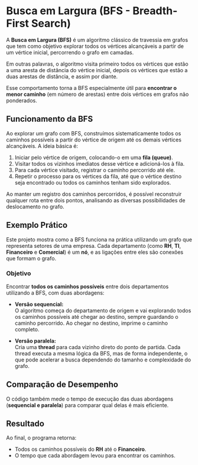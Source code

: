 # Busca em Largura (BFS - Breadth-First Search)

A **Busca em Largura (BFS)** é um algoritmo clássico de travessia em grafos que tem como objetivo explorar todos os vértices alcançáveis a partir de um vértice inicial, percorrendo o grafo em camadas.

Em outras palavras, o algoritmo visita primeiro todos os vértices que estão a uma aresta de distância do vértice inicial, depois os vértices que estão a duas arestas de distância, e assim por diante.

Esse comportamento torna a BFS especialmente útil para **encontrar o menor caminho** (em número de arestas) entre dois vértices em grafos não ponderados.

## Funcionamento da BFS

Ao explorar um grafo com BFS, construímos sistematicamente todos os caminhos possíveis a partir do vértice de origem até os demais vértices alcançáveis. A ideia básica é:

1. Iniciar pelo vértice de origem, colocando-o em uma **fila (queue)**.
2. Visitar todos os vizinhos imediatos desse vértice e adicioná-los à fila.
3. Para cada vértice visitado, registrar o caminho percorrido até ele.
4. Repetir o processo para os vértices da fila, até que o vértice destino seja encontrado ou todos os caminhos tenham sido explorados.

Ao manter um registro dos caminhos percorridos, é possível reconstruir qualquer rota entre dois pontos, analisando as diversas possibilidades de deslocamento no grafo.

## Exemplo Prático

Este projeto mostra como a BFS funciona na prática utilizando um grafo que representa setores de uma empresa. Cada departamento (como **RH**, **TI**, **Financeiro** e **Comercial**) é um **nó**, e as ligações entre eles são conexões que formam o grafo.

### Objetivo

Encontrar **todos os caminhos possíveis** entre dois departamentos utilizando a BFS, com duas abordagens:

- **Versão sequencial:**  
  O algoritmo começa do departamento de origem e vai explorando todos os caminhos possíveis até chegar ao destino, sempre guardando o caminho percorrido. Ao chegar no destino, imprime o caminho completo.

- **Versão paralela:**  
  Cria uma **thread** para cada vizinho direto do ponto de partida. Cada thread executa a mesma lógica da BFS, mas de forma independente, o que pode acelerar a busca dependendo do tamanho e complexidade do grafo.

## Comparação de Desempenho

O código também mede o tempo de execução das duas abordagens (**sequencial e paralela**) para comparar qual delas é mais eficiente.

## Resultado

Ao final, o programa retorna:

- Todos os caminhos possíveis do **RH** até o **Financeiro**.
- O tempo que cada abordagem levou para encontrar os caminhos.

